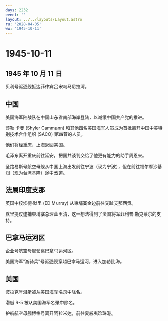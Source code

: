 ```yaml
---
days: 2232
event: ''
layout: ../../layouts/Layout.astro
ru: '2028-04-05'
ww: '1945-10-11'
---
```


# 1945-10-11

## 1945 年 10 月 11 日

贝利号驱逐舰抵达菲律宾吕宋岛马尼拉湾。

## 中国

美国海军陆战队在中国山东省南部海岸登陆，以减缓中国共产党的推进。

莎勒·卡曼 (Shyler Cammann)
和其他四名美国海军人员成为首批离开中国中美特别技术合作组织 (SACO)
第四营的人员。

他们将经重庆、上海返回美国。

毛泽东离开重庆前往延安，把国共谈判交给了他更有能力的助手周恩来。

圣路易斯号航空母舰从中国上海出发前往宁波（现为宁波），但在前往福尔摩沙基润（现为台湾基隆）途中改道。

## 法属印度支那

英国中校埃德·默里 (ED Murray) 从柬埔寨金边前往交趾支那西贡。

默里提议逮捕柬埔寨总理山玉清，这一想法得到了法国将军菲利普·勒克莱尔的支持。

## 巴拿马运河区

企业号航空母舰驶离巴拿马运河区。

美国海军"游骑兵"号驱逐舰穿越巴拿马运河，进入加勒比海。

## 美国

波拉克号潜艇被从美国海军名录中除名。

潜艇 R-5 被从美国海军名录中除名。

护航航空母舰博格号离开阿拉米达，前往夏威夷珍珠港。